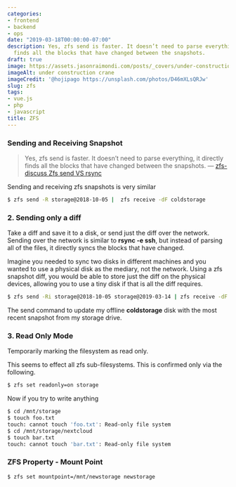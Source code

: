 ```yaml
---
categories:
- frontend
- backend
- ops
date: "2019-03-18T00:00:00-07:00"
description: Yes, zfs send is faster. It doesn’t need to parse everything, it directly
  finds all the blocks that have changed between the snapshots.
draft: true
image: https://assets.jasonraimondi.com/posts/_covers/under-construction.jpg
imageAlt: under construction crane
imageCredit: '@hojipago https://unsplash.com/photos/D46mXLsQRJw'
slug: zfs
tags:
- vue.js
- php
- javascript
title: ZFS
---
```

 

### Sending and Receiving Snapshot

> Yes, zfs send is faster. It doesn’t need to parse everything, it directly
finds all the blocks that have changed between the snapshots.
— [zfs-discuss Zfs send VS rsync](http://list.zfsonlinux.org/pipermail/zfs-discuss/2017-March/027765.html)

Sending and receiving zfs snapshots is very similar

```bash
$ zfs send -R storage@2018-10-05 |  zfs receive -dF coldstorage
```

### 2. Sending only a diff 

Take a diff and save it to a disk, or send just the diff over the network. Sending over the network is similar to **rsync -e ssh**, but instead of parsing all of the files, it directly syncs the blocks that have changed.

Imagine you needed to sync two disks in different machines and you wanted to use a physical disk as the mediary, not the network. Using a zfs snapshot diff, you would be able to store just the diff on the physical devices, allowing you to use a tiny disk if that is all the diff requires.

```bash
$ zfs send -Ri storage@2018-10-05 storage@2019-03-14 | zfs receive -dF coldstorage
```

The send command to update my offline **coldstorage** disk with the most recent snapshot from my storage drive.

### 3. Read Only Mode

Temporarily marking the filesystem as read only. 

This seems to effect all zfs sub-filesystems. This is confirmed only via the following.

```bash
$ zfs set readonly=on storage
```

Now if you try to write anything

```bash
$ cd /mnt/storage
$ touch foo.txt
touch: cannot touch 'foo.txt': Read-only file system
$ cd /mnt/storage/nextcloud
$ touch bar.txt
touch: cannot touch 'bar.txt': Read-only file system
```

### ZFS Property - Mount Point

```bash
$ zfs set mountpoint=/mnt/newstorage newstorage
```

